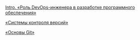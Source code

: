 


[Intro. «Роль DevOps-инженера в разработке программного обеспечения»](https://github.com/smproskuryakov/netology-devops/blob/master/01-intro/README.md)

[«Системы контроля версий»](https://github.com/smproskuryakov/netology-devops/blob/master/02-git-vcs/README.md)

[«Основы Git»](https://github.com/smproskuryakov/netology-devops/blob/master/02-git-02-base/README.md)